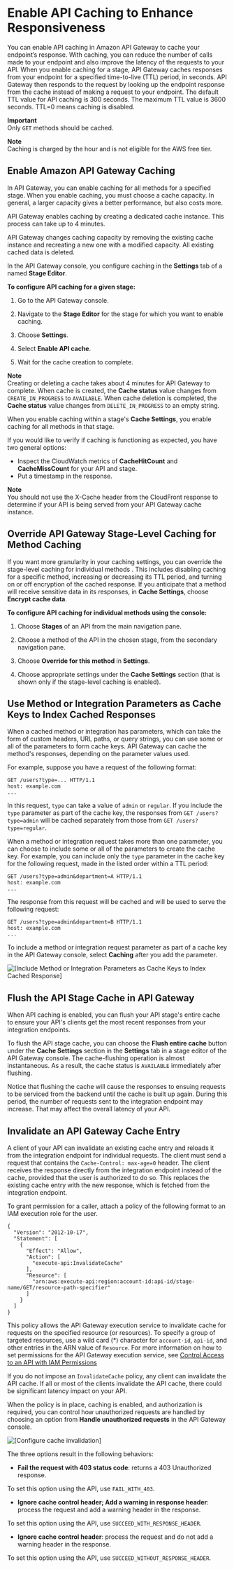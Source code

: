 # Enable API Caching to Enhance Responsiveness<a name="api-gateway-caching"></a>

You can enable API caching in Amazon API Gateway to cache your endpoint’s response\. With caching, you can reduce the number of calls made to your endpoint and also improve the latency of the requests to your API\. When you enable caching for a stage, API Gateway caches responses from your endpoint for a specified time\-to\-live \(TTL\) period, in seconds\. API Gateway then responds to the request by looking up the endpoint response from the cache instead of making a request to your endpoint\. The default TTL value for API caching is 300 seconds\. The maximum TTL value is 3600 seconds\. TTL=0 means caching is disabled\.

**Important**  
Only `GET` methods should be cached\.

**Note**  
Caching is charged by the hour and is not eligible for the AWS free tier\. 

## Enable Amazon API Gateway Caching<a name="enable-api-gateway-caching"></a>

 In API Gateway, you can enable caching for all methods for a specified stage\. When you enable caching, you must choose a cache capacity\. In general, a larger capacity gives a better performance, but also costs more\. 

 API Gateway enables caching by creating a dedicated cache instance\. This process can take up to 4 minutes\. 

API Gateway changes caching capacity by removing the existing cache instance and recreating a new one with a modified capacity\. All existing cached data is deleted\. 

 In the API Gateway console, you configure caching in the **Settings** tab of a named **Stage Editor**\. 

**To configure API caching for a given stage:**

1. Go to the API Gateway console\.

1. Navigate to the **Stage Editor** for the stage for which you want to enable caching\.

1. Choose **Settings**\.

1. Select **Enable API cache**\.

1. Wait for the cache creation to complete\. 

**Note**  
 Creating or deleting a cache takes about 4 minutes for API Gateway to complete\. When cache is created, the **Cache status** value changes from `CREATE_IN_PROGRESS` to `AVAILABLE`\. When cache deletion is completed, the **Cache status** value changes from `DELETE_IN_PROGRESS` to an empty string\. 

 When you enable caching within a stage's **Cache Settings**, you enable caching for all methods in that stage\. 

 If you would like to verify if caching is functioning as expected, you have two general options: 
+  Inspect the CloudWatch metrics of **CacheHitCount** and **CacheMissCount** for your API and stage\.  
+  Put a timestamp in the response\. 

**Note**  
 You should not use the X\-Cache header from the CloudFront response to determine if your API is being served from your API Gateway cache instance\. 

## Override API Gateway Stage\-Level Caching for Method Caching<a name="override-api-gateway-stage-cache-for-method-cache"></a>

 If you want more granularity in your caching settings, you can override the stage\-level caching for individual methods \. This includes disabling caching for a specific method, increasing or decreasing its TTL period, and turning on or off encryption of the cached response\. If you anticipate that a method will receive sensitive data in its responses, in **Cache Settings**, choose **Encrypt cache data**\. 

**To configure API caching for individual methods using the console:**

1. Choose **Stages** of an API from the main navigation pane\.

1. Choose a method of the API in the chosen stage, from the secondary navigation pane\.

1. Choose **Override for this method** in **Settings**\.

1. Choose appropriate settings under the **Cache Settings** section \(that is shown only if the stage\-level caching is enabled\)\. 

## Use Method or Integration Parameters as Cache Keys to Index Cached Responses<a name="enable-api-gateway-cache-keys"></a>

 When a cached method or integration has parameters, which can take the form of custom headers, URL paths, or query strings, you can use some or all of the parameters to form cache keys\. API Gateway can cache the method's responses, depending on the parameter values used\. 

 For example, suppose you have a request of the following format: 

```
GET /users?type=... HTTP/1.1
host: example.com
...
```

In this request, `type` can take a value of `admin` or `regular`\. If you include the `type` parameter as part of the cache key, the responses from `GET /users?type=admin` will be cached separately from those from `GET /users?type=regular`\. 

 When a method or integration request takes more than one parameter, you can choose to include some or all of the parameters to create the cache key\. For example, you can include only the `type` parameter in the cache key for the following request, made in the listed order within a TTL period: 

```
GET /users?type=admin&department=A HTTP/1.1
host: example.com
...
```

 The response from this request will be cached and will be used to serve the following request: 

```
GET /users?type=admin&department=B HTTP/1.1
host: example.com
...
```

 To include a method or integration request parameter as part of a cache key in the API Gateway console, select **Caching** after you add the parameter\. 

![\[Include Method or Integration Parameters as Cache Keys to Index Cached Response\]](http://docs.aws.amazon.com/apigateway/latest/developerguide/images/api-caching-including-parameter-as-cache-key.png)

## Flush the API Stage Cache in API Gateway<a name="flush-api-caching"></a>

 When API caching is enabled, you can flush your API stage's entire cache to ensure your API's clients get the most recent responses from your integration endpoints\. 

 To flush the API stage cache, you can choose the **Flush entire cache** button under the **Cache Settings** section in the **Settings** tab in a stage editor of the API Gateway console\. The cache\-flushing operation is almost instantaneous\. As a result, the cache status is `AVAILABLE` immediately after flushing\. 

Notice that flushing the cache will cause the responses to ensuing requests to be serviced from the backend until the cache is built up again\. During this period, the number of requests sent to the integration endpoint may increase\. That may affect the overall latency of your API\. 

## Invalidate an API Gateway Cache Entry<a name="invalidate-method-caching"></a>

A client of your API can invalidate an existing cache entry and reloads it from the integration endpoint for individual requests\. The client must send a request that contains the `Cache-Control: max-age=0` header\. The client receives the response directly from the integration endpoint instead of the cache, provided that the user is authorized to do so\. This replaces the existing cache entry with the new response, which is fetched from the integration endpoint\. 

 To grant permission for a caller, attach a policy of the following format to an IAM execution role for the user\. 

```
{
  "Version": "2012-10-17",
  "Statement": [
    {
      "Effect": "Allow",
      "Action": [
        "execute-api:InvalidateCache"
      ],
      "Resource": [
        "arn:aws:execute-api:region:account-id:api-id/stage-name/GET/resource-path-specifier"
      ]
    }
  ]
}
```

 This policy allows the API Gateway execution service to invalidate cache for requests on the specified resource \(or resources\)\. To specify a group of targeted resources, use a wild card \(\*\) character for `account-id`, `api-id`, and other entries in the ARN value of `Resource`\. For more information on how to set permissions for the API Gateway execution service, see [Control Access to an API with IAM Permissions](permissions.md) 

 If you do not impose an `InvalidateCache` policy, any client can invalidate the API cache\. If all or most of the clients invalidate the API cache, there could be significant latency impact on your API\. 

 When the policy is in place, caching is enabled, and authorization is required, you can control how unauthorized requests are handled by choosing an option from **Handle unauthorized requests** in the API Gateway console\. 

![\[Configure cache invalidation\]](http://docs.aws.amazon.com/apigateway/latest/developerguide/images/apig-cache-invalidation.png)

 The three options result in the following behaviors: 
+   **Fail the request with 403 status code**: returns a 403 Unauthorized response\. 

   To set this option using the API, use `FAIL_WITH_403`\. 
+   **Ignore cache control header; Add a warning in response header**: process the request and add a warning header in the response\. 

   To set this option using the API, use `SUCCEED_WITH_RESPONSE_HEADER`\. 
+   **Ignore cache control header**: process the request and do not add a warning header in the response\. 

   To set this option using the API, use `SUCCEED_WITHOUT_RESPONSE_HEADER`\. 